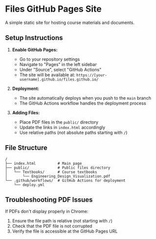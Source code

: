 # Files GitHub Pages Site

A simple static site for hosting course materials and documents.

## Setup Instructions

1. **Enable GitHub Pages:**
   - Go to your repository settings
   - Navigate to "Pages" in the left sidebar
   - Under "Source", select "GitHub Actions"
   - The site will be available at: `https://[your-username].github.io/files.github.io/`

2. **Deployment:**
   - The site automatically deploys when you push to the `main` branch
   - The GitHub Actions workflow handles the deployment process

3. **Adding Files:**
   - Place PDF files in the `public/` directory
   - Update the links in `index.html` accordingly
   - Use relative paths (not absolute paths starting with `/`)

## File Structure

```
/
├── index.html          # Main page
├── public/             # Public files directory
│   └── Textbooks/      # Course textbooks
│       └── Engineering_Design_Visualization.pdf
└── .github/workflows/  # GitHub Actions for deployment
    └── deploy.yml
```

## Troubleshooting PDF Issues

If PDFs don't display properly in Chrome:
1. Ensure the file path is relative (not starting with `/`)
2. Check that the PDF file is not corrupted
3. Verify the file is accessible at the GitHub Pages URL
